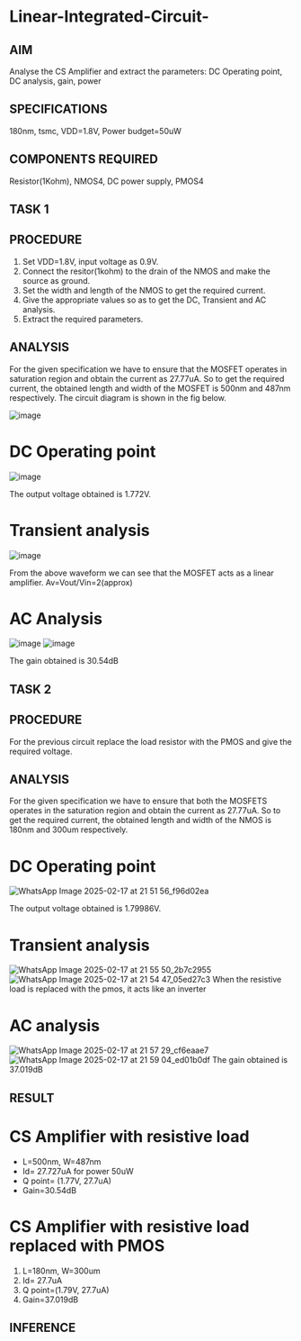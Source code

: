 # Linear-Integrated-Circuit-
## AIM
Analyse the CS Amplifier and extract the parameters: DC Operating point, DC analysis, gain, power 

## SPECIFICATIONS
180nm, tsmc, VDD=1.8V, Power budget=50uW

## COMPONENTS REQUIRED
Resistor(1Kohm), NMOS4, DC power supply, PMOS4

## TASK 1
## PROCEDURE
1. Set VDD=1.8V, input voltage as 0.9V.
2. Connect the resitor(1kohm) to the drain of the NMOS and make the source as ground.
3. Set the width and length of the NMOS to get the required current.
4. Give the appropriate values so as to get the DC, Transient and AC analysis.
5. Extract the required parameters.

## ANALYSIS
For the given specification we have to ensure that the MOSFET operates in saturation region and obtain the current as 27.77uA.
So to get the required current, the obtained length and width of the MOSFET is 500nm and 487nm respectively. The circuit diagram is shown in the fig below.
  
  ![image](https://github.com/user-attachments/assets/5808b121-3db3-4f2d-8eb6-26ce52d2bfa1)

# DC Operating point
  ![image](https://github.com/user-attachments/assets/fc1c1ded-6419-4110-ad42-aee89b1156a5)
              
The output voltage obtained is 1.772V.

# Transient analysis
  ![image](https://github.com/user-attachments/assets/62066575-7eb1-4945-8706-d521f0583420)

From the above waveform we can see that the MOSFET acts as a linear amplifier.
Av=Vout/Vin=2(approx)

# AC Analysis
  ![image](https://github.com/user-attachments/assets/9e221784-3b75-4837-8b5c-219f202a41e4)
  ![image](https://github.com/user-attachments/assets/1cb0f361-4de5-4da3-8cb8-714e4468aa7d)

The gain obtained is 30.54dB

## TASK 2
## PROCEDURE
For the previous circuit replace the load resistor with the PMOS and give the required voltage.

## ANALYSIS
For the given specification we have to ensure that both the MOSFETS operates in the saturation region and obtain the current as 27.77uA.
So to get the required current, the obtained length and width of the NMOS is 180nm and 300um respectively.

# DC Operating point
  ![WhatsApp Image 2025-02-17 at 21 51 56_f96d02ea](https://github.com/user-attachments/assets/9f097dfb-a5f5-48e4-893b-aefaec9bb538)

The output voltage obtained is 1.79986V.

# Transient analysis
![WhatsApp Image 2025-02-17 at 21 55 50_2b7c2955](https://github.com/user-attachments/assets/ab280f43-c367-47d3-ad50-1390c2522752) ![WhatsApp Image 2025-02-17 at 21 54 47_05ed27c3](https://github.com/user-attachments/assets/2df975be-c9e2-4fa2-884f-d51d04e81e45)
When the resistive load is replaced with the pmos, it acts like an inverter

# AC analysis
![WhatsApp Image 2025-02-17 at 21 57 29_cf6eaae7](https://github.com/user-attachments/assets/51cb3c96-3a9f-4b51-9362-e5b34060b17a)
![WhatsApp Image 2025-02-17 at 21 59 04_ed01b0df](https://github.com/user-attachments/assets/c9e71e70-08a9-40a5-8b96-f71b863ba2e7)
The gain obtained is 37.019dB

## RESULT
# CS Amplifier with resistive load
* L=500nm, W=487nm
* Id= 27.727uA for power 50uW
* Q point= (1.77V, 27.7uA)
* Gain=30.54dB

# CS Amplifier with resistive load replaced with PMOS
1. L=180nm, W=300um
2. Id= 27.7uA
3. Q point=(1.79V, 27.7uA)
4. Gain=37.019dB

## INFERENCE






 




